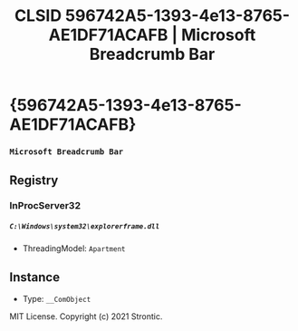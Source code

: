 ﻿---
title: "CLSID 596742A5-1393-4e13-8765-AE1DF71ACAFB | Microsoft Breadcrumb Bar"
excerpt: What is COM-Object CLSID 596742A5-1393-4e13-8765-AE1DF71ACAFB?
---

# {596742A5-1393-4e13-8765-AE1DF71ACAFB}

### `Microsoft Breadcrumb Bar`

## Registry


### InProcServer32

##### `C:\Windows\system32\explorerframe.dll`
* ThreadingModel: `Apartment`

## Instance

* Type: `__ComObject`

MIT License. Copyright (c) 2021 Strontic.


